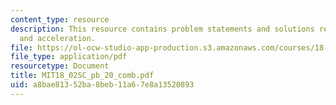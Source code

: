 ```yaml
---
content_type: resource
description: This resource contains problem statements and solutions related to velocity
  and acceleration.
file: https://ol-ocw-studio-app-production.s3.amazonaws.com/courses/18-02sc-multivariable-calculus-fall-2010/a8bae81352ba8beb11a67e8a13520893_MIT18_02SC_pb_20_comb.pdf
file_type: application/pdf
resourcetype: Document
title: MIT18_02SC_pb_20_comb.pdf
uid: a8bae813-52ba-8beb-11a6-7e8a13520893
---
```

